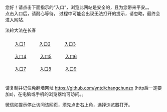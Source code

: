 您好！请点击下面指示的“入口”，浏览此网站是安全的，且为您带来平安。。 <br/>
点击入口后，请耐心等待， 过程中可能会出现无法打开的提示，请忽略，最终会进入网站. </br>

法轮大法在长春<br/>
<div style="padding:10px"><a style="margin:20px" target="_blank" href="https://d3ee12p2rbwq6v.cloudfront.net/2Qpsp?fyrnuo" id="ccLink1" rel="nofollow">入口1</a> <a target="_blank" style="margin:20px" href="https://dmvqtfdbfxp0.cloudfront.net/2Qpsp?aawbkw" id="ccLink2" rel="nofollow">入口2</a> <a style="margin:20px" target="_blank" href="https://d3udf9mop1b5tb.cloudfront.net/2Qpsp?xqara" id="ccLink3" rel="nofollow">入口3</a></div>

<div style="padding:10px" ><a style="margin:20px" target="_blank" href="https://d3ee12p2rbwq6v.cloudfront.net/2Qpsp?fyrnuo" id="ccLink4" rel="nofollow">入口4</a> <a style="margin:20px" href="https://dmvqtfdbfxp0.cloudfront.net/2Qpsp?aawbkw" target="_blank" id="ccLink5" rel="nofollow">入口5</a> <a style="margin:20px" href="https://d3udf9mop1b5tb.cloudfront.net/2Qpsp?xqara" target="_blank" id="ccLink6" rel="nofollow">入口6</a></div>

<div style="padding:10px"><a style="margin:20px" target="_blank" href="https://d3ee12p2rbwq6v.cloudfront.net/2Qpsp?fyrnuo" id="ccLink7" rel="nofollow">入口7</a> <a style="margin:20px" href="https://dmvqtfdbfxp0.cloudfront.net/2Qpsp?aawbkw" target="_blank" id="ccLink8" rel="nofollow">入口8</a> <a style="margin:20px" target="_blank" href="https://d3udf9mop1b5tb.cloudfront.net/2Qpsp?xqara" id="ccLink9" rel="nofollow">入口9</a></div>

<br/>



请复制并记住免翻墙网址 https://github.com/yntd/changchunzx (http后一定要加s)，在电脑或手机的浏览器均可访问。。<br/>

微信如提示停止访问该网页，须先点击右上角，选择浏览器打开。
